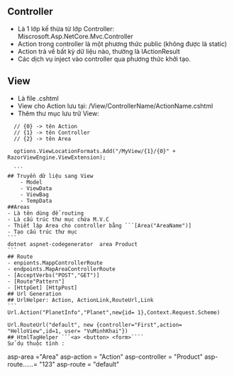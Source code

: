 ﻿## Controller
- Là 1 lớp kế thừa từ lớp Controller: Miscrosoft.Asp.NetCore.Mvc.Controller
- Action trong controller là một phương thức public (không được là static)
- Action trả về  bất kỳ dữ liệu nào, thường là IActionResult
- Các dịch vụ inject vào controller qua phương thức khởi tạo.
## View
- Là file .cshtml
- View cho Action lưu tại: /View/ControllerName/ActionName.cshtml
- Thêm thư mục lưu trữ View:
````
  // {0} -> tên Action
  // {1} -> tên Controller
  // {2} -> tên Area

  options.ViewLocationFormats.Add("/MyView/{1}/{0}" + RazorViewEngine.ViewExtension);

  ```
## Truyền dữ liệu sang View
	- Model
	- ViewData
	- ViewBag
	- TempData
##Areas
- Là tên dùng để routing 
- Là cấu trúc thư mục chứa M.V.C
- Thiết lập Area cho controller bằng ```[Area("AreaName")]
- Tạo cấu trúc thư mục
```
dotnet aspnet-codegenerator  area Product
```
## Route
- enpionts.MappControllerRoute
- endpoints.MapAreaControllerRoute
- [AcceptVerbs("POST","GET")]
- [Route"Pattern"]
- [HttpGet] [HttpPost]
## Url Generation
## UrlHelper: Action, ActionLink,RouteUrl,Link
```
Url.Action("PlanetInfo","Planet",new{id= 1},Context.Request.Scheme)

Url.RouteUrl("default", new {controller="First",action= "HelloView",id=1, user= "VuMinhKhai"})
## HtmlTagHelper ```<a> <button> <form>````
Sử dụ thuộc tính :
````
asp-area ="Area"
asp-action = "Action"
asp-controller = "Product"
asp-route......= "123"
asp-route      = "default"